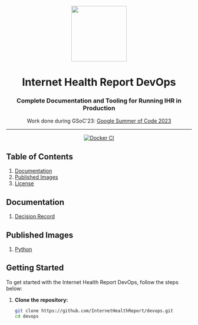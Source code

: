 <p align="center">
  <img src="https://avatars.githubusercontent.com/u/40665700?s=200&v=4" height="150">
</p>
<h1 align="center">Internet Health Report DevOps</h1>

<h3 align="center">Complete Documentation and Tooling for Running IHR in Production</h3>

<p align="center">
  Work done during GSoC'23: <a href="https://summerofcode.withgoogle.com/programs/2023/organizations/internet-health-report">Google Summer of Code 2023</a>
</p>

---

<p align="center">
  <a href="https://github.com/InternetHealthReport/devops/actions/workflows/docker-ci.yml">
    <img src="https://github.com/InternetHealthReport/devops/actions/workflows/docker-ci.yml/badge.svg" alt="Docker CI">
  </a>
</p>

## Table of Contents

1. [Documentation](#documentation)
2. [Published Images](#published-images)
3. [License](#license)

## Documentation

1. [Decision Record](./documentation/decision-record.md)

## Published Images

1. [Python](https://github.com/InternetHealthReport/devops/pkgs/container/python)

## Getting Started

To get started with the Internet Health Report DevOps, follow the steps below:

1. **Clone the repository:**
   ```sh
   git clone https://github.com/InternetHealthReport/devops.git
   cd devops

